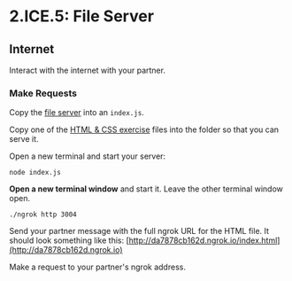 # 2.ICE.5: File Server

## Internet

Interact with the internet with your partner.

### Make Requests

Copy the [file server](../2.10-http-file-server.md) into an `index.js`.

Copy one of the [HTML & CSS exercise](../../1-front-end-basics/1.1-html-and-css/) files into the folder so that you can serve it.

Open a new terminal and start your server:

```text
node index.js
```

**Open a new terminal window** and start it. Leave the other terminal window open.

```text
./ngrok http 3004
```

Send your partner message with the full ngrok URL for the HTML file. It should look something like this: [http://da7878cb162d.ngrok.io/index.html](http://da7878cb162d.ngrok.io)

Make a request to your partner's ngrok address.

